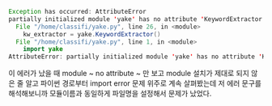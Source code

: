 ```java
Exception has occurred: AttributeError
partially initialized module 'yake' has no attribute 'KeywordExtractor' (most likely due to a circular import)
  File "/home/classifi/yake.py", line 26, in <module>
    kw_extractor = yake.KeywordExtractor()
  File "/home/classifi/yake.py", line 1, in <module>
    import yake
AttributeError: partially initialized module 'yake' has no attribute 'KeywordExtractor' (most likely due to a circular import)
```

이 에러가 났을 때 module ~ no attribute ~ 만 보고 module 설치가 제대로 되지 않은 줄 알고 파이썬 경로부터 import error 문제 위주로 계속 살펴봤는데 저 에러 문구를 해석해보니까 모듈이름과 동일하게 파일명을 설정해서 문제가 났었다.

